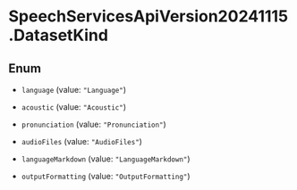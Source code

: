 # SpeechServicesApiVersion20241115.DatasetKind

## Enum


* `language` (value: `"Language"`)

* `acoustic` (value: `"Acoustic"`)

* `pronunciation` (value: `"Pronunciation"`)

* `audioFiles` (value: `"AudioFiles"`)

* `languageMarkdown` (value: `"LanguageMarkdown"`)

* `outputFormatting` (value: `"OutputFormatting"`)



